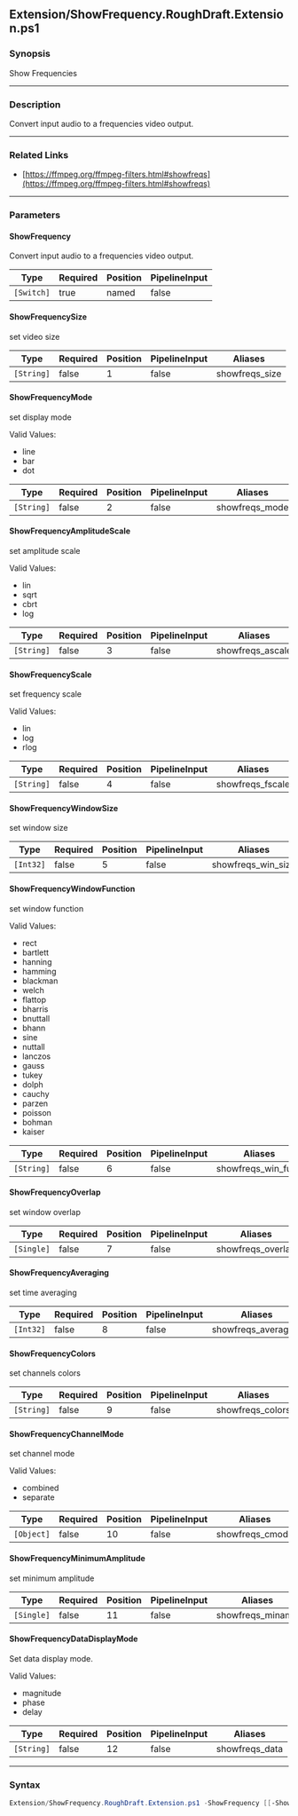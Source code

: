 Extension/ShowFrequency.RoughDraft.Extension.ps1
------------------------------------------------




### Synopsis
Show Frequencies



---


### Description

Convert input audio to a frequencies video output.



---


### Related Links
* [https://ffmpeg.org/ffmpeg-filters.html#showfreqs](https://ffmpeg.org/ffmpeg-filters.html#showfreqs)





---


### Parameters
#### **ShowFrequency**

Convert input audio to a frequencies video output.






|Type      |Required|Position|PipelineInput|
|----------|--------|--------|-------------|
|`[Switch]`|true    |named   |false        |



#### **ShowFrequencySize**

set video size






|Type      |Required|Position|PipelineInput|Aliases       |
|----------|--------|--------|-------------|--------------|
|`[String]`|false   |1       |false        |showfreqs_size|



#### **ShowFrequencyMode**

set display mode



Valid Values:

* line
* bar
* dot






|Type      |Required|Position|PipelineInput|Aliases       |
|----------|--------|--------|-------------|--------------|
|`[String]`|false   |2       |false        |showfreqs_mode|



#### **ShowFrequencyAmplitudeScale**

set amplitude scale



Valid Values:

* lin
* sqrt
* cbrt
* log






|Type      |Required|Position|PipelineInput|Aliases         |
|----------|--------|--------|-------------|----------------|
|`[String]`|false   |3       |false        |showfreqs_ascale|



#### **ShowFrequencyScale**

set frequency scale



Valid Values:

* lin
* log
* rlog






|Type      |Required|Position|PipelineInput|Aliases         |
|----------|--------|--------|-------------|----------------|
|`[String]`|false   |4       |false        |showfreqs_fscale|



#### **ShowFrequencyWindowSize**

set window size






|Type     |Required|Position|PipelineInput|Aliases           |
|---------|--------|--------|-------------|------------------|
|`[Int32]`|false   |5       |false        |showfreqs_win_size|



#### **ShowFrequencyWindowFunction**

set window function



Valid Values:

* rect
* bartlett
* hanning
* hamming
* blackman
* welch
* flattop
* bharris
* bnuttall
* bhann
* sine
* nuttall
* lanczos
* gauss
* tukey
* dolph
* cauchy
* parzen
* poisson
* bohman
* kaiser






|Type      |Required|Position|PipelineInput|Aliases           |
|----------|--------|--------|-------------|------------------|
|`[String]`|false   |6       |false        |showfreqs_win_func|



#### **ShowFrequencyOverlap**

set window overlap






|Type      |Required|Position|PipelineInput|Aliases          |
|----------|--------|--------|-------------|-----------------|
|`[Single]`|false   |7       |false        |showfreqs_overlap|



#### **ShowFrequencyAveraging**

set time averaging






|Type     |Required|Position|PipelineInput|Aliases            |
|---------|--------|--------|-------------|-------------------|
|`[Int32]`|false   |8       |false        |showfreqs_averaging|



#### **ShowFrequencyColors**

set channels colors






|Type      |Required|Position|PipelineInput|Aliases         |
|----------|--------|--------|-------------|----------------|
|`[String]`|false   |9       |false        |showfreqs_colors|



#### **ShowFrequencyChannelMode**

set channel mode



Valid Values:

* combined
* separate






|Type      |Required|Position|PipelineInput|Aliases        |
|----------|--------|--------|-------------|---------------|
|`[Object]`|false   |10      |false        |showfreqs_cmode|



#### **ShowFrequencyMinimumAmplitude**

set minimum amplitude






|Type      |Required|Position|PipelineInput|Aliases         |
|----------|--------|--------|-------------|----------------|
|`[Single]`|false   |11      |false        |showfreqs_minamp|



#### **ShowFrequencyDataDisplayMode**

Set data display mode.



Valid Values:

* magnitude
* phase
* delay






|Type      |Required|Position|PipelineInput|Aliases       |
|----------|--------|--------|-------------|--------------|
|`[String]`|false   |12      |false        |showfreqs_data|





---


### Syntax
```PowerShell
Extension/ShowFrequency.RoughDraft.Extension.ps1 -ShowFrequency [[-ShowFrequencySize] <String>] [[-ShowFrequencyMode] <String>] [[-ShowFrequencyAmplitudeScale] <String>] [[-ShowFrequencyScale] <String>] [[-ShowFrequencyWindowSize] <Int32>] [[-ShowFrequencyWindowFunction] <String>] [[-ShowFrequencyOverlap] <Single>] [[-ShowFrequencyAveraging] <Int32>] [[-ShowFrequencyColors] <String>] [[-ShowFrequencyChannelMode] <Object>] [[-ShowFrequencyMinimumAmplitude] <Single>] [[-ShowFrequencyDataDisplayMode] <String>] [<CommonParameters>]
```
